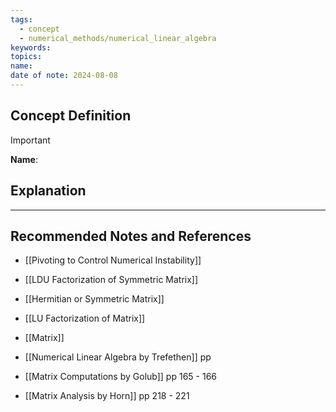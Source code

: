 ```yaml
---
tags:
  - concept
  - numerical_methods/numerical_linear_algebra
keywords: 
topics: 
name: 
date of note: 2024-08-08
---
```


## Concept Definition

>[!important]
>**Name**: 



## Explanation





-----------
##  Recommended Notes and References


- [[Pivoting to Control Numerical Instability]]
- [[LDU Factorization of Symmetric Matrix]]
- [[Hermitian or Symmetric Matrix]]
- [[LU Factorization of Matrix]]
- [[Matrix]]




- [[Numerical Linear Algebra by Trefethen]] pp
- [[Matrix Computations by Golub]] pp 165 - 166
- [[Matrix Analysis by Horn]] pp 218 - 221